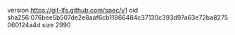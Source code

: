 version https://git-lfs.github.com/spec/v1
oid sha256:076bee5b507de2e8aaf6cb11866484c37130c393d97a63e72ba8275060124a4d
size 2990
